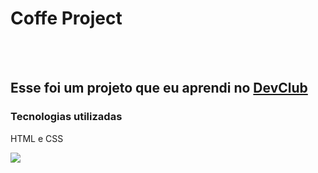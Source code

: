 <h1>Coffe Project</h1>
<br>
<br>
<h2>Esse foi um projeto que eu aprendi no <a href="https://rodolfomori.com.br/devclub">DevClub</a></h2>
<h3>Tecnologias utilizadas</h3>
<p>HTML e CSS</p>
<img src="https://github.com/Gabriel23kk/Project-Coffe/blob/master/assets/Projeto%20Caf%C3%A9.png?raw=true">
